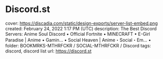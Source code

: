 # Discord.st

cover: https://discadia.com/static/design-exports/server-list-embed.png
created: February 24, 2022 1:17 PM (UTC)
description: The Best Discord Servers: Anime Soul Discord • Official Fortnite • MINECRAFT • E-Girl Paradise | Anime • Gamin… • Social Heaven | Anime・Social・Em… •
folder: BOOKMRKS-MTHRFCKR / SOCIAL-MTHRFCKR / Discord
tags: discord, discord list
url: https://discord.st
